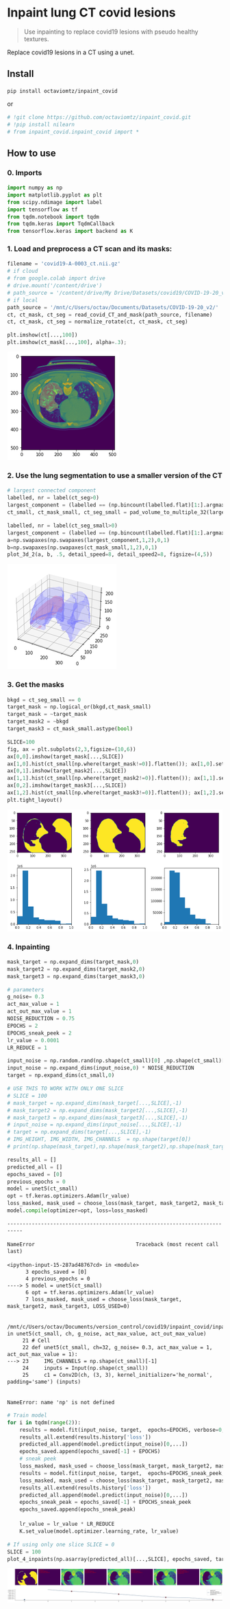 # Inpaint lung CT covid lesions
> Use inpainting to replace covid19 lesions with pseudo healthy textures.


Replace covid19 lesions in a CT using a unet.

## Install

`pip install octaviomtz/inpaint_covid`

or

```python
# !git clone https://github.com/octaviomtz/inpaint_covid.git
# !pip install nilearn
# from inpaint_covid.inpaint_covid import *
```

## How to use

### 0. Imports

```python
import numpy as np
import matplotlib.pyplot as plt
from scipy.ndimage import label
import tensorflow as tf
from tqdm.notebook import tqdm
from tqdm.keras import TqdmCallback
from tensorflow.keras import backend as K
```

### 1. Load and preprocess a CT scan and its masks:

```python
filename = 'covid19-A-0003_ct.nii.gz'
# if cloud
# from google.colab import drive
# drive.mount('/content/drive')
# path_source = '/content/drive/My Drive/Datasets/covid19/COVID-19-20_v2/'
# if local
path_source = '/mnt/c/Users/octav/Documents/Datasets/COVID-19-20_v2/'
ct, ct_mask, ct_seg = read_covid_CT_and_mask(path_source, filename)
ct, ct_mask, ct_seg = normalize_rotate(ct, ct_mask, ct_seg)
```

```python
plt.imshow(ct[...,100])
plt.imshow(ct_mask[...,100], alpha=.3);
```


![png](docs/images/output_10_0.png)


### 2. Use the lung segmentation to use a smaller version of the CT

```python
# largest connected component
labelled, nr = label(ct_seg>0)
largest_component = (labelled == (np.bincount(labelled.flat)[1:].argmax() + 1))
ct_small, ct_mask_small, ct_seg_small = pad_volume_to_multiple_32(largest_component, ct, ct_mask, ct_seg)
```

```python
labelled, nr = label(ct_seg_small>0)
largest_component = (labelled == (np.bincount(labelled.flat)[1:].argmax() + 1))
a=np.swapaxes(np.swapaxes(largest_component,1,2),0,1)
b=np.swapaxes(np.swapaxes(ct_mask_small,1,2),0,1)
plot_3d_2(a, b, .5, detail_speed=8, detail_speed2=8, figsize=(4,5))
```


![png](docs/images/output_13_0.png)


### 3. Get the masks

```python
bkgd = ct_seg_small == 0
target_mask = np.logical_or(bkgd,ct_mask_small)
target_mask = ~target_mask
target_mask2 = ~bkgd
target_mask3 = ct_mask_small.astype(bool)
```

```python
SLICE=100
fig, ax = plt.subplots(2,3,figsize=(10,6))
ax[0,0].imshow(target_mask[...,SLICE])
ax[1,0].hist(ct_small[np.where(target_mask!=0)].flatten()); ax[1,0].set_xlim([0,1]);
ax[0,1].imshow(target_mask2[...,SLICE])
ax[1,1].hist(ct_small[np.where(target_mask2!=0)].flatten()); ax[1,1].set_xlim([0,1]);
ax[0,2].imshow(target_mask3[...,SLICE])
ax[1,2].hist(ct_small[np.where(target_mask3!=0)].flatten()); ax[1,2].set_xlim([0,1]);
plt.tight_layout()
```


![png](docs/images/output_16_0.png)


### 4. Inpainting

```python
mask_target = np.expand_dims(target_mask,0) 
mask_target2 = np.expand_dims(target_mask2,0)
mask_target3 = np.expand_dims(target_mask3,0)
```

```python
# parameters
g_noise= 0.3
act_max_value = 1
act_out_max_value = 1
NOISE_REDUCTION = 0.75
EPOCHS = 2
EPOCHS_sneak_peek = 2
lr_value = 0.0001
LR_REDUCE = 1
```

```python
input_noise = np.random.rand(np.shape(ct_small)[0] ,np.shape(ct_small)[1], np.shape(ct_small)[2])
input_noise = np.expand_dims(input_noise,0) * NOISE_REDUCTION
target = np.expand_dims(ct_small,0)
```

```python
# USE THIS TO WORK WITH ONLY ONE SLICE
# SLICE = 100
# mask_target = np.expand_dims(mask_target[...,SLICE],-1)
# mask_target2 = np.expand_dims(mask_target2[...,SLICE],-1)
# mask_target3 = np.expand_dims(mask_target3[...,SLICE],-1)
# input_noise = np.expand_dims(input_noise[...,SLICE],-1)
# target = np.expand_dims(target[...,SLICE],-1)
# IMG_HEIGHT, IMG_WIDTH, IMG_CHANNELS  = np.shape(target[0])
# print(np.shape(mask_target),np.shape(mask_target2),np.shape(mask_target3),np.shape(input_noise), np.shape(target))
```

```python
results_all = []
predicted_all = []
epochs_saved = [0]
previous_epochs = 0
model = unet5(ct_small)
opt = tf.keras.optimizers.Adam(lr_value)
loss_masked, mask_used = choose_loss(mask_target, mask_target2, mask_target3, LOSS_USED=0)
model.compile(optimizer=opt, loss=loss_masked)
```


    ---------------------------------------------------------------------------

    NameError                                 Traceback (most recent call last)

    <ipython-input-15-287ad48767cd> in <module>
          3 epochs_saved = [0]
          4 previous_epochs = 0
    ----> 5 model = unet5(ct_small)
          6 opt = tf.keras.optimizers.Adam(lr_value)
          7 loss_masked, mask_used = choose_loss(mask_target, mask_target2, mask_target3, LOSS_USED=0)


    /mnt/c/Users/octav/Documents/version_control/covid19/inpaint_covid/inpaint_covid/unets.py in unet5(ct_small, ch, g_noise, act_max_value, act_out_max_value)
         21 # Cell
         22 def unet5(ct_small, ch=32, g_noise= 0.3, act_max_value = 1, act_out_max_value = 1):
    ---> 23     IMG_CHANNELS = np.shape(ct_small)[-1]
         24     inputs = Input(np.shape(ct_small))
         25     c1 = Conv2D(ch, (3, 3), kernel_initializer='he_normal', padding='same') (inputs)


    NameError: name 'np' is not defined


```python
# Train model
for i in tqdm(range(2)):
    results = model.fit(input_noise, target,  epochs=EPOCHS, verbose=0, callbacks=[TqdmCallback(verbose=0)]);
    results_all.extend(results.history['loss'])
    predicted_all.append(model.predict(input_noise)[0,...])
    epochs_saved.append(epochs_saved[-1] + EPOCHS)
    # sneak peek
    loss_masked, mask_used = choose_loss(mask_target, mask_target2, mask_target3, LOSS_USED=2)
    results = model.fit(input_noise, target,  epochs=EPOCHS_sneak_peek, verbose=0, callbacks=[TqdmCallback(verbose=0)]);
    loss_masked, mask_used = choose_loss(mask_target, mask_target2, mask_target3, LOSS_USED=0)
    results_all.extend(results.history['loss'])
    predicted_all.append(model.predict(input_noise)[0,...])
    epochs_sneak_peak = epochs_saved[-1] + EPOCHS_sneak_peek
    epochs_saved.append(epochs_sneak_peak)

    lr_value = lr_value * LR_REDUCE
    K.set_value(model.optimizer.learning_rate, lr_value)
```

    
    
    
    
    


```python
# If using only one slice SLICE = 0
SLICE = 100
plot_4_inpaints(np.asarray(predicted_all)[...,SLICE], epochs_saved, target[0,...,SLICE], mask_used, mask_target3[0,...,SLICE], act_max_value, act_out_max_value, results_all, g_noise, blend='blend', slice_mask=SLICE)
```


![png](docs/images/output_24_0.png)

